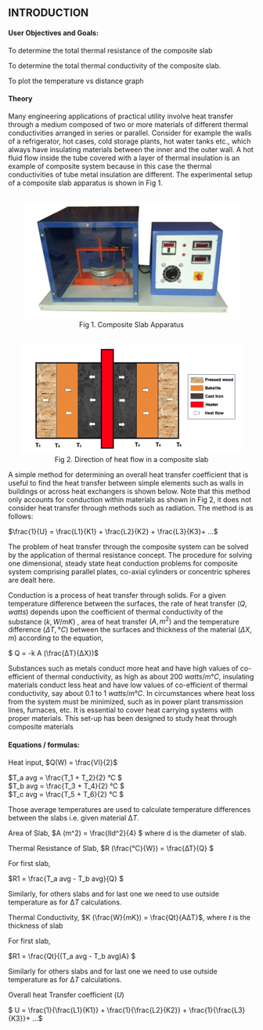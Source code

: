 ## INTRODUCTION<br>

#### User Objectives and Goals:

To determine the total thermal resistance of the composite slab

To determine the total thermal conductivity of the composite slab.

To plot the temperature vs distance graph

#### Theory

Many engineering applications of practical utility involve heat transfer through a medium composed of two or more materials of different thermal conductivities arranged in series or parallel. Consider for example the walls of a refrigerator, hot cases, cold storage plants, hot water tanks etc., which always have insulating materials between the inner and the outer wall. A hot fluid flow inside the tube covered with a layer of thermal insulation is an example of composite system because in this case the thermal conductivities of tube metal insulation are different. The experimental setup of a composite slab apparatus is shown in Fig 1.<center>

<br>![alt text](images/44.png)<br>
Fig 1. Composite Slab Apparatus

<br>![alt text](images/55.png)<br>
Fig 2. Direction of heat flow in a composite slab</center>

A simple method for determining an overall heat transfer coefficient that is useful to find the heat transfer between simple elements such as walls in buildings or across heat exchangers is shown below. Note that this method only accounts for conduction within materials as shown in Fig 2, it does not consider heat transfer through methods such as radiation. The method is as follows:

<!-- 1/U= L1/K1 + L2/K2 + L3/K3 + ……. -->

$\frac{1}{U} = \frac{L1}{K1} + \frac{L2}{K2} + \frac{L3}{K3}+ ...$

The problem of heat transfer through the composite system can be solved by the application of thermal resistance concept. The procedure for solving one dimensional, steady state heat conduction problems for composite system comprising parallel plates, co-axial cylinders or concentric spheres are dealt here.

Conduction is a process of heat transfer through solids. For a given temperature difference between the surfaces, the rate of heat transfer $(Q, watts)$ depends upon the coefficient of thermal conductivity of the substance $(k, W/mK)$ , area of heat transfer $(A, m^2)$ and the temperature difference $(ΔT, °C)$ between the surfaces and thickness of the material $(Δ X, m)$ according to the equation,

<!-- Q = - kA (Δ T/ Δ X) -->

$ Q = -k A (\frac{ΔT}{ΔX})$

Substances such as metals conduct more heat and have high values of co-efficient of thermal conductivity, as high as about 200 $watts/m°C$, insulating materials conduct less heat and have low values of co-efficient of thermal conductivity, say about 0.1 to 1 $watts/m°C$. In circumstances where heat loss from the system must be minimized, such as in power plant transmission lines, furnaces, etc. It is essential to cover heat carrying systems with proper materials. This set-up has been designed to study heat through composite materials

#### Equations / formulas:

Heat input, $Q(W) = \frac{VI}{2}$

<!-- Q (W) = VI/2 -->
<!-- Ta avg = (T1 + T2)/2 °C -->
<!-- Tb avg = (T3 + T4)/2 °C -->
<!-- Tc avg = (T5 + T6)/2 °C -->

$T_a avg = \frac{T_1 + T_2}{2} °C $  
$T_b avg = \frac{T_3 + T_4}{2} °C $  
$T_c avg = \frac{T_5 + T_6}{2} °C $

Those average temperatures are used to calculate temperature differences between the slabs i.e. given material $∆T$.

 <!-- A (m2) =(Ⅱd^2)/4,  -->

Area of Slab, $A (m^2) = \frac{Ⅱd^2}{4} $
where d is the diameter of slab.

Thermal Resistance of Slab,
$R (\frac{°C}{W}) = \frac{∆T}{Q} $

<!-- R (°C/W) = ∆T/Q -->

For first slab,

$R1 = \frac{T_a avg - T_b avg}{Q} $

<!-- R1 = (Ta avg-Tb avg)/Q -->

Similarly, for others slabs and for last one we need to use outside temperature as for $∆T$ calculations.

<!-- $ K (W/mK) = Qt/AΔT  -->

Thermal Conductivity, $K (\frac{W}{mK}) = \frac{Qt}{AΔT}$, where $t$ is the thickness of slab

For first slab,

$R1 = \frac{Qt}{(T_a avg - T_b avg)A} $

<!-- R1 = Qt/((Ta avg-Tb avg)\*A) -->

Similarly for others slabs and for last one we need to use outside temperature as for $∆T$ calculations.

Overall heat Transfer coefficient $(U)$

$ U = \frac{1}{\frac{L1}{K1}} + \frac{1}{\frac{L2}{K2}} + \frac{1}{\frac{L3}{K3}}+ ...$

<!-- U = 1/(L1⁄K1) + 1/(L2⁄K2) + 1/(L3⁄K3) -->
